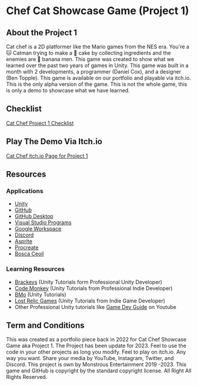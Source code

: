 # Chef Cat Showcase Game (Project 1)
 
## About the Project 1
Cat chef is a 2D platformer like the Mario games from the NES era. You're a 🐱 Catman trying to make a 🍰 cake by collecting ingredients and the enemies are 🍌 banana men. This game was created to show what we learned over the past two years of games in Unity. This game was built in a month with 2 developments, a programmer (Daniel Cox), and a designer (Ben Topple). This game is available on our portfolio and playable via itch.io. This is the only alpha version of the game. This is not the whole game, this is only a demo to showcase what we have learned.

## Checklist
[Cat Chef Project 1 Checklist](CatChefProject1Checklist.md)

## Play The Demo Via Itch.io
[Cat Chef itch.io Page for Project 1](https://monstrous-entertainment.itch.io/cat-chef)
## Resources 
  ### Applications
   - [Unity](https://unity.com/)
   - [GitHub](https://github.com/)
   - [GitHub Desktop](https://desktop.github.com/)
   - [Visual Studio Programs](https://visualstudio.microsoft.com/)
   - [Google Workspace](https://workspace.google.com/intl/en_ca/)
   - [Discord](https://discord.com/)
   - [Asprite](https://www.aseprite.org/)
   - [Procreate](https://procreate.com/)
   - [Bosca Ceoil](https://boscaceoil.net/)
 ### Learning Resources 
   - [Brackeys](https://www.youtube.com/user/Brackeys) (Unity Tutorials form Professional Unity Developer)
   - [Code Monkey](https://www.youtube.com/channel/UCFK6NCbuCIVzA6Yj1G_ZqCg) (Unity Tutorials from Professional Indie Developer)
   - [BMo](https://www.youtube.com/channel/UCFK6NCbuCIVzA6Yj1G_ZqCg) (Unity Tutorials)
   - [Lost Relic Games](https://www.youtube.com/c/LostRelicGames) (Unity Tutorials from Indie Game Developer)
   - Other Professional Unity tutorials like [Game Dev Guide](https://www.youtube.com/@GameDevGuide) on Youtube

## Term and Conditions
This was created as a portfolio piece back in 2022 for Cat Chef Showcase Game aka Project 1. The Project has been update for 2023. Feel to use the code in your other projects as long you modify. Feel to play on itch.io. Any way you want. Share your media by YouTube, Instagram, Twitter, and Discord. This project is own by Monstrous Entertainment 2019 -2023. This game and GitHub is copyright by the standard copyright license. All Right All Rights Reserved.






